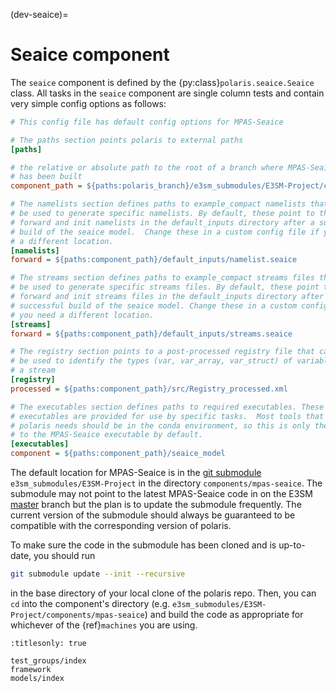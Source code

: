 (dev-seaice)=

# Seaice component

The `seaice` component is defined by the {py:class}`polaris.seaice.Seaice`
class. All tasks in the `seaice` component  are single column tests 
and contain very simple config options as follows:

```cfg
# This config file has default config options for MPAS-Seaice

# The paths section points polaris to external paths
[paths]

# the relative or absolute path to the root of a branch where MPAS-Seaice
# has been built
component_path = ${paths:polaris_branch}/e3sm_submodules/E3SM-Project/components/mpas-seaice

# The namelists section defines paths to example_compact namelists that will
# be used to generate specific namelists. By default, these point to the
# forward and init namelists in the default_inputs directory after a successful
# build of the seaice model.  Change these in a custom config file if you need
# a different location.
[namelists]
forward = ${paths:component_path}/default_inputs/namelist.seaice

# The streams section defines paths to example_compact streams files that will
# be used to generate specific streams files. By default, these point to the
# forward and init streams files in the default_inputs directory after a
# successful build of the seaice model. Change these in a custom config file if
# you need a different location.
[streams]
forward = ${paths:component_path}/default_inputs/streams.seaice

# The registry section points to a post-processed registry file that can
# be used to identify the types (var, var_array, var_struct) of variables in
# a stream
[registry]
processed = ${paths:component_path}/src/Registry_processed.xml

# The executables section defines paths to required executables. These
# executables are provided for use by specific tasks.  Most tools that
# polaris needs should be in the conda environment, so this is only the path
# to the MPAS-Seaice executable by default.
[executables]
component = ${paths:component_path}/seaice_model
```

The default location for MPAS-Seaice is in the
[git submodule](https://git-scm.com/book/en/v2/Git-Tools-Submodules)
`e3sm_submodules/E3SM-Project` in the directory `components/mpas-seaice`.  The 
submodule  may not point to the latest MPAS-Seaice code in on the E3SM
[master](https://github.com/E3SM-Project/E3SM/tree/master)
branch but the plan is to update the submodule frequently.  The current version
of the submodule should always be guaranteed to be compatible with the
corresponding version of polaris.

To make sure the code in the submodule has been cloned and is up-to-date, you
should run

```bash
git submodule update --init --recursive
```

in the base directory of your local clone of the polaris repo.  Then, you can
`cd` into the component's directory (e.g. 
`e3sm_submodules/E3SM-Project/components/mpas-seaice`) and build the code as
appropriate for whichever of the {ref}`machines` you are using.

```{toctree}
:titlesonly: true

test_groups/index
framework
models/index
```
